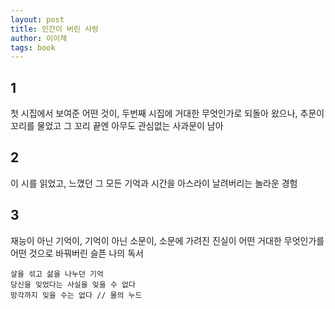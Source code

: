```yaml
---
layout: post
title: 인간이 버린 사랑
author: 이이체 
tags: book
---
```


## 1
첫 시집에서 보여준 어떤 것이, 두번째 시집에 거대한 무엇인가로 되돌아 왔으나, 추문이 꼬리를 물었고 그 꼬리 끝엔 아무도 관심없는 사과문이 남아 

## 2
이 시를 읽었고, 느꼈던 그 모든 기억과 시간을 아스라이 날려버리는 놀라운 경험

## 3
재능이 아닌 기억이, 기억이 아닌 소문이, 소문에 가려진 진실이 어떤 거대한 무엇인가를 어떤 것으로 바꿔버린 슬픈 나의 독서

```
살을 섞고 삶을 나누던 기억
당신을 잊었다는 사실을 잊을 수 없다
망각까지 잊을 수는 없다 // 물의 누드
```